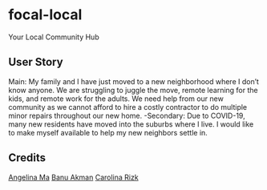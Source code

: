 # focal-local

Your Local Community Hub

## User Story

Main:
My family and I have just moved to a new neighborhood where I don’t know anyone. We are struggling to juggle the move, remote learning for the kids, and remote work for the adults. We need help from our new community as we cannot afford to hire a costly contractor to do multiple minor repairs throughout our new home.
-Secondary:
Due to COVID-19, many new residents have moved into the suburbs where I live. I would like to make myself available to help my new neighbors settle in.

## Credits

[Angelina Ma](https://github.com/angelinama)
[Banu Akman](https://github.com/banuakman)
[Carolina Rizk](https://github.com/crizk-crizk)
